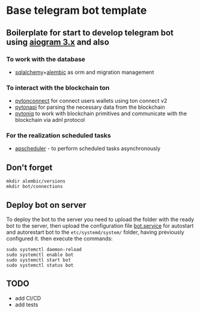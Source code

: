 # Base telegram bot template

## Boilerplate for start to develop telegram bot using [aiogram 3.x](https://github.com/aiogram/aiogram) and also

### To work with the database
- [sqlalchemy](https://github.com/sqlalchemy/sqlalchemy)+[alembic](https://github.com/sqlalchemy/alembic) as orm and migration management

### To interact with the blockchain ton
- [pytonconnect](https://github.com/XaBbl4/pytonconnect) for connect users wallets using ton connect v2
- [pytonapi](https://github.com/tonkeeper/pytonapi) for parsing the necessary data from the blockchain
- [pytoniq](https://github.com/yungwine/pytoniq) to work with blockchain primitives and communicate with the blockchain via adnl protocol

### For the realization scheduled tasks
- [apscheduler](https://github.com/agronholm/apscheduler) - to perform scheduled tasks asynchronously


## Don't forget
```commandline
mkdir alembic/versions
mkdir bot/connections
```

## Deploy bot on server
To deploy the bot to the server you need to upload the folder with the ready bot to the server, then upload the configuration file [bot.service](bot.service) for autostart and autorestart bot to the `etc/systemd/system/` folder, having previously configured it.
then execute the commands:

```commandline
sudo systemctl daemon-reload
sudo systemctl enable bot
sudo systemctl start bot
sudo systemctl status bot
```


## TODO

- add CI/CD
- add tests
